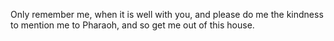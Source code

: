Only remember me, when it is well with you, and please do me the kindness to mention me to Pharaoh, and so get me out of this house.
